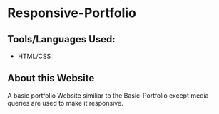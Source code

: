 # Responsive-Portfolio

## Tools/Languages Used:
- HTML/CSS

## About this Website
A basic portfolio Website similiar to the Basic-Portfolio except media-queries are used to make it responsive. 
